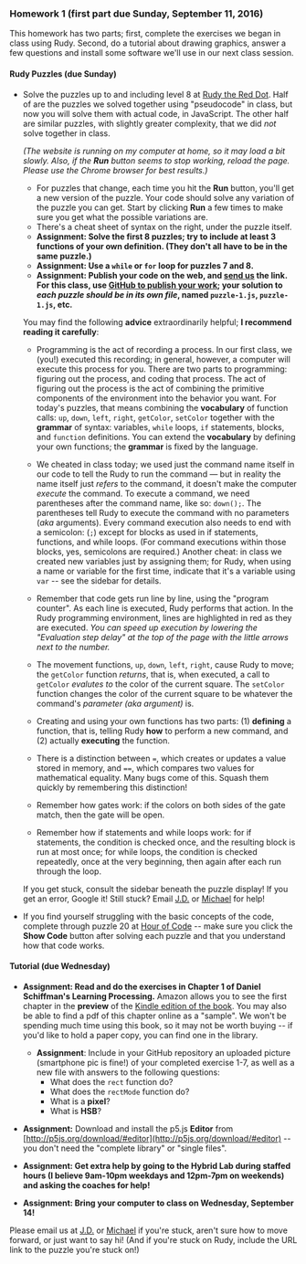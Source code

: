 ### Homework 1 (first part due Sunday, September 11, 2016)

This homework has two parts; first, complete the exercises we began in class using Rudy. Second, do a tutorial about drawing graphics, answer a few questions and install some software we'll use in our next class session.

#### Rudy Puzzles (due Sunday)

- Solve the puzzles up to and including level 8 at [Rudy the Red Dot](http://rudy.zamfi.net). Half of are the puzzles we solved together using "pseudocode" in class, but now you will solve them with actual code, in JavaScript. The other half are similar puzzles, with slightly greater complexity, that we did *not* solve together in class.
  
  *(The website is running on my computer at home, so it may load a bit slowly. Also, if the <strong>Run</strong> button seems to stop working, reload the page. Please use the Chrome browser for best results.)*
  
  - For puzzles that change, each time you hit the **Run** button, you'll get a new version of the puzzle. Your code should solve any variation of the puzzle you can get. Start by clicking **Run** a few times to make sure you get what the possible variations are.
  - There's a cheat sheet of syntax on the right, under the puzzle itself.
  - **Assignment: Solve the first 8 puzzles; try to include at least 3 functions of your own definition. (They don't all have to be in the same puzzle.)**
  - **Assignment: Use a `while` or `for` loop for puzzles 7 and 8.**
  - **Assignment: Publish your code on the web, and [send us](mailto:jzamfirescupereira@cca.edu,mshiloh@cca.edu) the link. For this class, use [GitHub to publish your work](../github-guide.md); your solution to *each puzzle should be in its own file*, named `puzzle-1.js`, `puzzle-1.js`, etc.**
  
  You may find the following **advice** extraordinarily helpful; **I recommend reading it carefully**:
  
  - Programming is the act of recording a process. In our first class, we (you!) executed this recording; in general, however, a computer will execute this process for you. There are two parts to programming: figuring out the process, and coding that process. The act of figuring out the process is the act of combining the primitive components of the environment into the behavior you want. For today's puzzles, that means combining the **vocabulary** of function calls: `up`, `down`, `left`, `right`, `getColor`, `setColor` together with the **grammar** of syntax: variables, `while` loops, `if` statements, blocks, and `function` definitions. You can extend the **vocabulary** by defining your own functions; the **grammar** is fixed by the language.

  - We cheated in class today; we used just the command name itself in our code to tell the Rudy to run the command — but in reality the name itself just *refers* to the command, it doesn't make the computer *execute* the command. To execute a command, we need parentheses after the command name, like so: `down();`. The parentheses tell Rudy to execute the command with no parameters (*aka* arguments). Every command execution also needs to end with a semicolon: (`;`) except for blocks as used in if statements, functions, and while loops. (For command executions within those blocks, yes, semicolons are required.) Another cheat: in class we created new variables just by assigning them; for Rudy, when using a name or variable for the first time, indicate that it's a variable using `var` -- see the sidebar for details.

  - Remember that code gets run line by line, using the "program counter". As each line is executed, Rudy performs that action. In the Rudy programming environment, lines are highlighted in red as they are executed. *You can speed up execution by lowering the "Evaluation step delay" at the top of the page with the little arrows next to the number.*

  - The movement functions, `up`, `down`, `left`, `right`, cause Rudy to move; the `getColor` function *returns*, that is, when executed, a call to `getColor` *evalutes to* the color of the current square. The `setColor` function changes the color of the current square to be whatever the command's *parameter (aka argument)* is.

  - Creating and using your own functions has two parts: (1) **defining** a function, that is, telling Rudy **how** to perform a new command, and (2) actually **executing** the function.

  - There is a distinction between `=`, which creates or updates a value stored in memory, and `==`, which compares two values for mathematical equality. Many bugs come of this. Squash them quickly by remembering this distinction!

  - Remember how gates work: if the colors on both sides of the gate match, then the gate will be open.

  - Remember how if statements and while loops work: for if statements, the condition is checked once, and the resulting block is run at most once; for while loops, the condition is checked repeatedly, once at the very beginning, then again after each run through the loop.
  
  If you get stuck, consult the sidebar beneath the puzzle display! If you get an error, Google it! Still stuck? Email [J.D.](mailto:jzamfirescupereira@cca.edu) or [Michael](mailto:mshiloh@cca.edu) for help!

- If you find yourself struggling with the basic concepts of the code, complete through puzzle 20 at [Hour of Code](http://learn.code.org/hoc/1) -- make sure you click the **Show Code** button after solving each puzzle and that you understand how that code works.

#### Tutorial (due Wednesday)

- **Assignment: Read and do the exercises in Chapter 1 of Daniel Schiffman's Learning Processing.** Amazon allows you to see the first chapter in the **preview** of the [Kindle edition of the book](https://www.amazon.com/Learning-Processing-Beginners-Programming-Interaction-ebook/dp/B003FL6X4I/ref=mt_kindle). You may also be able to find a pdf of this chapter online as a "sample". We won't be spending much time using this book, so it may not be worth buying -- if you'd like to hold a paper copy, you can find one in the library.

  - **Assignment**: Include in your GitHub repository an uploaded picture (smartphone pic is fine!) of your completed exercise 1-7, as well as a new file with answers to the following questions:
    - What does the `rect` function do?
    - What does the `rectMode` function do?
    - What is a **pixel**?
    - What is **HSB**?

- **Assignment:** Download and install the p5.js **Editor** from [http://p5js.org/download/#editor](http://p5js.org/download/#editor) -- you don't need the "complete library" or "single files".

- **Assignment: Get extra help by going to the Hybrid Lab during staffed hours (I believe 9am-10pm weekdays and 12pm-7pm on weekends) and asking the coaches for help!**

- **Assignment: Bring your computer to class on Wednesday, September 14!**

Please email us at [J.D.](mailto:jzamfirescupereira@cca.edu) or [Michael](mailto:mshiloh@cca.edu) if you're stuck, aren't sure how to move forward, or just want to say hi! (And if you're stuck on Rudy, include the URL link to the puzzle you're stuck on!)
